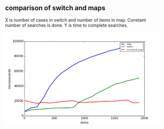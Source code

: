 comparison of switch and maps
-----------------------------

X is number of cases in switch and number of items in map.
Constant number of searches is done. Y is time to complete searches.

![switch](./plots/switch.png)

